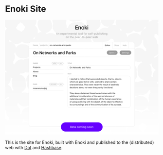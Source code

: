# Enoki Site

![](assets/screenshot.png)

This is the site for Enoki, built with Enoki and published to the (distributed) web with [Dat](http://datproject.org) and [Hashbase](https://hashbase.io/jkm/hashbase-site).
